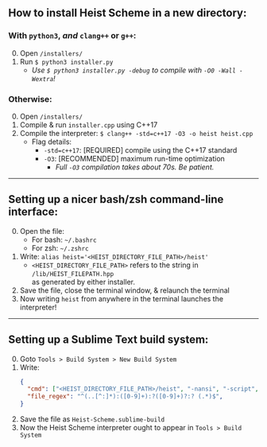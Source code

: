 ## How to install Heist Scheme in a new directory:

### With `python3`, ___and___ `clang++` or `g++`:
0. Open `/installers/`
1. Run `$ python3 installer.py`
   * _Use `$ python3 installer.py -debug` to compile with `-O0 -Wall -Wextra`!_

### Otherwise:
0. Open `/installers/`
1. Compile & run `installer.cpp` using C++17
2. Compile the interpreter: `$ clang++ -std=c++17 -O3 -o heist heist.cpp`
   * Flag details:
     - `-std=c++17`: [REQUIRED] compile using the C++17 standard
     - `-O3`: [RECOMMENDED] maximum run-time optimization
       * _Full `-O3` compilation takes about 70s. Be patient._


-------
## Setting up a nicer bash/zsh command-line interface:

0. Open the file:
   * For bash: `~/.bashrc`
   * For zsh: `~/.zshrc`
1. Write: `alias heist='<HEIST_DIRECTORY_FILE_PATH>/heist'`
   * `<HEIST_DIRECTORY_FILE_PATH>` refers to the string in `/lib/HEIST_FILEPATH.hpp`<br>
     as generated by either installer.
2. Save the file, close the terminal window, & relaunch the terminal
3. Now writing `heist` from anywhere in the terminal launches the interpreter!


-------
## Setting up a Sublime Text build system:

0. Goto `Tools > Build System > New Build System`
1. Write:
    ```json
    {
      "cmd": ["<HEIST_DIRECTORY_FILE_PATH>/heist", "-nansi", "-script", "$file"],
      "file_regex": "^(..[^:]*):([0-9]+):?([0-9]+)?:? (.*)$",
    }
    ```
2. Save the file as `Heist-Scheme.sublime-build`
3. Now the Heist Scheme interpreter ought to appear in `Tools > Build System`
